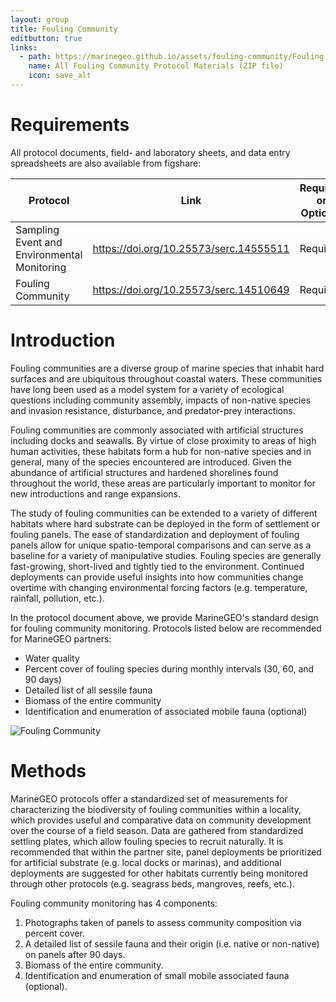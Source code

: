 ```yaml
---
layout: group
title: Fouling Community
editbutton: true
links:
  - path: https://marinegeo.github.io/assets/fouling-community/Fouling Community.zip
    name: All Fouling Community Protocol Materials (ZIP file)
    icon: save_alt
---
```


# Requirements
All protocol documents, field- and laboratory sheets, and data entry spreadsheets are also available from figshare:

| Protocol  | Link | Required or Optional |
| ------------- | ------------- | ------------- |
| Sampling Event and Environmental Monitoring  | https://doi.org/10.25573/serc.14555511  | Required |
| Fouling Community  | https://doi.org/10.25573/serc.14510649  | Required |

# Introduction  

Fouling communities are a diverse group of marine species that inhabit hard surfaces and are ubiquitous throughout coastal waters. These communities have long been used as a model system for a variety of ecological questions including community assembly, impacts of non-native species and invasion resistance, disturbance, and predator-prey interactions.  

Fouling communities are commonly associated with artificial structures including docks and seawalls. By virtue of close proximity to areas of high human activities, these habitats form a hub for non-native species and in general, many of the species encountered are introduced. Given the abundance of artificial structures and hardened shorelines found throughout the world, these areas are particularly important to monitor for new introductions and range expansions.  

The study of fouling communities can be extended to a variety of different habitats where hard substrate can be deployed in the form of settlement or fouling panels. The ease of standardization and deployment of fouling panels allow for unique spatio-temporal comparisons and can serve as a baseline for a variety of manipulative studies. Fouling species are generally fast-growing, short-lived and tightly tied to the environment. Continued deployments can provide useful insights into how communities change overtime with changing environmental forcing factors (e.g. temperature, rainfall, pollution, etc.).  

In the protocol document above, we provide MarineGEO's standard design for fouling community monitoring. Protocols listed below are recommended for MarineGEO partners:  
*	Water quality  
*	Percent cover of fouling species during monthly intervals (30, 60, and 90 days)  
*	Detailed list of all sessile fauna  
*	Biomass of the entire community  
*	Identification and enumeration of associated mobile fauna (optional)  

![Fouling Community]({{site.baseurl}}/assets/fouling-community/community-6.JPG)

# Methods  

MarineGEO protocols offer a standardized set of measurements for characterizing the biodiversity of fouling communities within a locality, which provides useful and comparative data on community development over the course of a field season. Data are gathered from standardized settling plates, which allow fouling species to recruit naturally. It is recommended that within the partner site, panel deployments be prioritized for artificial substrate (e.g. local docks or marinas), and additional deployments are suggested for other habitats currently being monitored through other protocols (e.g. seagrass beds, mangroves, reefs, etc.).   

Fouling community monitoring has 4 components:  
1. Photographs taken of panels to assess community composition via percent cover.  
2. A detailed list of sessile fauna and their origin (i.e. native or non-native) on panels after 90 days.  
3. Biomass of the entire community.  
4. Identification and enumeration of small mobile associated fauna (optional).  
